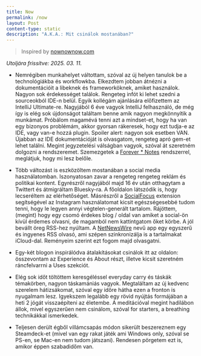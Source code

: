 ```yaml
---
title: Now
permalink: /now
layout: Post
content-type: static
description: "A.K.A.: Mit csinálok mostanában?"
---
```

> Inspired by [nownownow.com](https://nownownow.com)

<i> Utoljára frissítve: 2025. 03. 11.</i> 

- Nemrégiben munkahelyet váltottam, szóval az új helyen tanulok be a technológiákba és workflowkba. 
Elkezdtem jobban átnézni a dokumentációit a libeknek és frameworköknek, amiket használok. Nagyon sok érdekességet találok.
Rengeteg infót ki lehet szedni a sourceokból IDE-n belül. Egyik kollégám ajánlására előfizettem az IntelliJ Ultimate-re. 
Nagyjából 6 éve vagyok IntelliJ felhasználó, de még így is elég sok újdonságot találtam benne amik nagyon megkönnyítik a munkámat. Próbálom magamévá tenni 
azt a mindset-et, hogy ha van egy bizonyos problémám, akkor gyorsan rákeresek, hogy ezt tudja-e az IDE, vagy van-e hozzá plugin. Spoiler alert: nagyon
sok esetben VAN. Újabban az IDE dokumentációját is olvasgatom, rengeteg apró gem-et lehet találni. 
Megint jegyzetelési válságban vagyok, szóval át szeretném dolgozni a rendszeremet. 
Szemezgetek a [Forever * Notes](https://www.myforevernotes.com) rendszerrel, meglátjuk, hogy mi lesz belőle.

- Több változást is eszközöltem mostanában a social media használatomban. Iszonyatosan zavar a rengeteg rengeteg reklám és 
politikai kontent. Egyrészről nagyjából majd 16 év után otthagytam a Twittert és átmigráltam Bluesky-ra. A főoldalon látszódik is, hogy lecseréltem 
az elérhetőséget. Másrészről a [SocialFocus](https://socialfocus.app) extension segítségével az Instagram használatomat kicsit egészségesebbé 
tudom tenni, hogy le legyen annyi végtelen-generált tartalom. Rájöttem, (megint) hogy egy csomó érdekes blog / oldal van amiket a social-ön kívül érdemes 
olvasni, de magamból nem kattintgatom őket körbe. A jól bevállt öreg RSS-hez nyúltam. A [NetNewsWire](https://netnewswire.com) nevű app egy egyszerű és 
ingyenes RSS olvasó, ami szépen szinkronizálja is a tartalmakat iCloud-dal. Reményeim szerint ezt fogom majd olvasgatni.

- Egy-két blogon inspirálódva átalakításokat csinálok itt az oldalon: összevontam az Experience és About részt, illetve kicsit szeretném ráncfelvarrni a Uses szekciót. 

- Elég sok időt töltöttem keresgéléssel everyday carry és táskák témakörben, nagyon táskamániás vagyok. Megtaláltam az új kedvenc szerelem hátizsákomat, 
szóval egy időre hátha  ezen a fronton is nyugalmam lesz. Igyekszem legalább egy rövid nyújtás formájában a heti 2 jógát visszaépíteni 
az életembe. A meditációval megint hadilábon állok, mivel egyszerűen nem csinálom, szóval for starters, a breathing technikákkal ismerkedek.

- Teljesen derült égből villámcsapás módon sikerült beszereznem egy Steamdeck-et (mivel van egy rakat játék ami Windows only, szóval se PS-en, se Mac-en nem tudom játszani).
Rendesen pörgetem ezt is, amikor éppen szabadidőm van.
